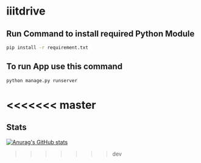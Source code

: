 # iiitdrive
<!-- ## Create Virtual Environment
- Download virtual Environment Module
```
pip install virtualenv
```
- Locate base directory and use this command to create virtual environment
```
virtualenv <environment_name>
``` -->
## Run Command to install required Python Module
```sh
pip install -r requirement.txt
```
## To run App use this command
```sh
python manage.py runserver
```
<<<<<<< master
=======

## Stats
[![Anurag's GitHub stats](https://github-readme-stats.vercel.app/api?username=Findcoding)](https://github.com/anuraghazra/github-readme-stats)
>>>>>>> dev
